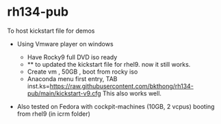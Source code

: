 # rh134-pub
To host kickstart file for demos

- Using Vmware player on windows
    - Have Rocky9 full DVD iso ready
    - ** to updated the kickstart file for rhel9. now it still works. 
    - Create vm , 50GB , boot from rocky iso
    - Anaconda menu first entry, TAB
        inst.ks=https://raw.githubusercontent.com/bkthong/rh134-pub/main/kickstart-v9.cfg
    This also works well.

- Also tested on Fedora with cockpit-machines (10GB, 2 vcpus) booting
  from rhel9 (in icrm folder)

